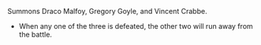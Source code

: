 Summons Draco Malfoy, Gregory Goyle, and Vincent Crabbe.

- When any one of the three is defeated, the other two will run away from the battle.

